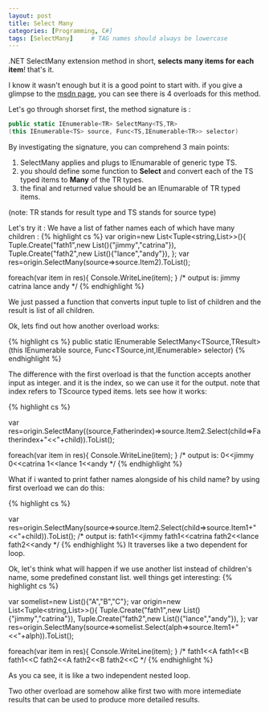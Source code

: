 ```yaml
---
layout: post
title: Select Many
categories: [Programming, C#]
tags: [SelectMany]     # TAG names should always be lowercase
---
```


.NET SelectMany extension method in short, **selects many items for each item**! that's it.

I know it wasn't enough but it is a good point to start with. if you give a glimpse to the [msdn page](https://docs.microsoft.com/en-us/dotnet/api/system.linq.enumerable.selectmany), you can see there is 4 overloads for this method.

Let's go through shorset first, the method signature is :

```cs
public static IEnumerable<TR> SelectMany<TS,TR> 
(this IEnumerable<TS> source, Func<TS,IEnumerable<TR>> selector)
```


By investigating the signature, you can comprehend 3 main points:

1. SelectMany applies and plugs to IEnumarable of generic type TS.
2. you should define some function to **Select** and convert each of the TS typed items to **Many** of the TR types.
3. the final and returned value should be an IEnumarable of TR typed items.

(note: TR stands for result type and TS stands for source type)

Let's try it :
We have a list of father names each of which have many children :
{% highlight cs %}
var origin=new List<Tuple<string,List<string>>>(){
Tuple.Create("fath1",new List<string>(){"jimmy","catrina"}),
Tuple.Create("fath2",new List<string>(){"lance","andy"}),
};
var res=origin.SelectMany(source=>source.Item2).ToList();

foreach(var item in res){
Console.WriteLine(item);
}
/*
output is:
jimmy
catrina
lance
andy
*/
{% endhighlight %}

We just passed a function that converts input tuple to list of children and the result is list of all children.

Ok, lets find out how another overload works:

{% highlight cs %}
public static IEnumerable<TResult> SelectMany<TSource,TResult> (this IEnumerable<TSource> source, Func<TSource,int,IEnumerable<TResult>> selector)
{% endhighlight %}

The difference with the first overload is that the function accepts another input as integer. and it is the index, so we can use it for the output. note that index refers to TScource typed items. lets see how it works:

{% highlight cs %}

var res=origin.SelectMany((source,Fatherindex)=>source.Item2.Select(child=>Fatherindex+"<<"+child)).ToList();
	
foreach(var item in res){
	Console.WriteLine(item);
}
/*
output is:
0<<jimmy
0<<catrina
1<<lance
1<<andy
*/
{% endhighlight %}

What if i wanted to print father names alongside of his child name?
by using first overload we can do this:

{% highlight cs %}

var res=origin.SelectMany(source=>source.Item2.Select(child=>source.Item1+"<<"+child)).ToList();
/*
output is:
fath1<<jimmy
fath1<<catrina
fath2<<lance
fath2<<andy
*/
{% endhighlight %}
It traverses like a two dependent for loop.

Ok, let's think what will happen if we use another list instead of children's name, some predefined constant list. well things get interesting: 
{% highlight cs %}

var somelist=new List<string>(){"A","B","C"};
var origin=new List<Tuple<string,List<string>>>(){
Tuple.Create("fath1",new List<string>(){"jimmy","catrina"}),
	Tuple.Create("fath2",new List<string>(){"lance","andy"}),
};
var res=origin.SelectMany(source=>somelist.Select(alph=>source.Item1+"<<"+alph)).ToList();
	
foreach(var item in res){
	Console.WriteLine(item);
}
/*
fath1<<A
fath1<<B
fath1<<C
fath2<<A
fath2<<B
fath2<<C
*/
{% endhighlight %}

As you ca see, it is like a two independent nested loop.

Two other overload are somehow alike first two with more intemediate results that can be used to produce more detailed results.
<!-- Find out more by [visiting the project on GitHub](https://github.com/mojombo/jekyll). -->
